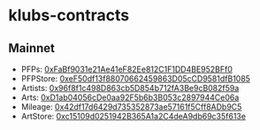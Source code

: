 # klubs-contracts

## Mainnet
- PFPs: [0xFaBf9031e21Ae41eF82Ee812C1F1DD4BE952BFf0](https://scope.klaytn.com/account/0xFaBf9031e21Ae41eF82Ee812C1F1DD4BE952BFf0)
- PFPStore: [0xeF50df13f88070662459863D05cCD9581dfB1085](https://scope.klaytn.com/account/0xeF50df13f88070662459863D05cCD9581dfB1085)
- Artists: [0x96f8f1c498D863cb5D854b712fA3Be9cB082f59a](https://scope.klaytn.com/account/0x96f8f1c498D863cb5D854b712fA3Be9cB082f59a)
- Arts: [0xD1ab04056cDe0aa92F5b6b3B053c2897944Ce06a](https://scope.klaytn.com/token/0xD1ab04056cDe0aa92F5b6b3B053c2897944Ce06a)
- Mileage: [0x42df17d6429d735352873ae57161f5Cff8ADb9C5](https://scope.klaytn.com/token/0x42df17d6429d735352873ae57161f5Cff8ADb9C5)
- ArtStore: [0xc15109d0251942B365A1a2C4deA9db69c35f613e](https://scope.klaytn.com/account/0xc15109d0251942B365A1a2C4deA9db69c35f613e)
